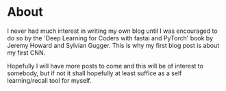 # About

I never had much interest in writing my own blog until I was encouraged to do so by the 'Deep Learning for Coders with fastai and PyTorch' book by Jeremy Howard and Sylvian Gugger. This is why my first blog post is about my first CNN.

Hopefully I will have more posts to come and this will be of interest to somebody, but if not it shall hopefully at least suffice as a self learning/recall tool for myself.

